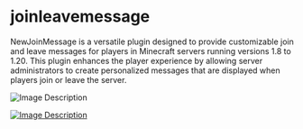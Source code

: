 # joinleavemessage
NewJoinMessage is a versatile plugin designed to provide customizable join and leave messages for players in Minecraft servers running versions 1.8 to 1.20. This plugin enhances the player experience by allowing server administrators to create personalized messages that are displayed when players join or leave the server.



![Image Description](https://media.discordapp.net/attachments/829132261256462377/1125653380212211742/Untitled-1.png?width=1139&height=2200&ex=66a285a7&is=66a13427&hm=a1f7e3663a8b252febf0650ae26f06b5a28bae76bb21ba64ae7083c02df42b4b&)






 


[![Image Description](https://cdn.discordapp.com/attachments/571028661944188954/1255232365513408553/65ab2e7ea50ceda9008f571a2e3355a0aa359cf2.png?ex=66a29d3d&is=66a14bbd&hm=3f57fa0cab711a02bc8adbd3bdb24b5510e07dfdbdab53ba76f193a141c39003&)](https://discord.gg/ByEvu8VGJ5)
